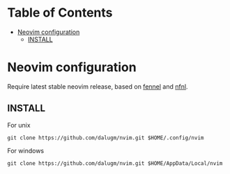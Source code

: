# Table of Contents                                     <!-- :TOC: -->
- [Neovim configuration](#neovim-configuration)
  - [INSTALL](#install)

# Neovim configuration

Require latest stable neovim release, based on [fennel] and [nfnl].

## INSTALL

For unix

    git clone https://github.com/dalugm/nvim.git $HOME/.config/nvim

For windows

    git clone https://github.com/dalugm/nvim.git $HOME/AppData/Local/nvim

[fennel]: https://fennel-lang.org
[nfnl]: https://github.com/Olical/nfnl

